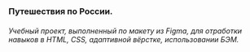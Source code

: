 ### Путешествия по России.
###### Учебный проект, выполненный по макету из Figma, для отработки навыков в HTML, CSS, адаптивной вёрстке, использовании БЭМ.
